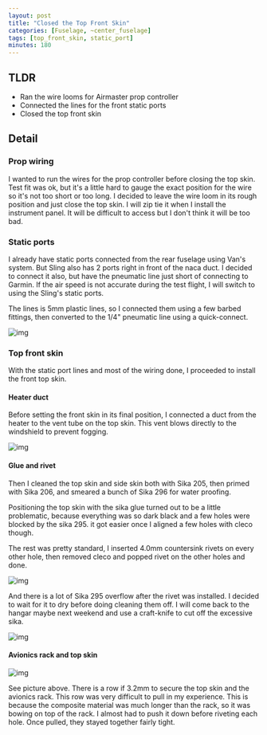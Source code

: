 ```yaml
---
layout: post
title: "Closed the Top Front Skin"
categories: [Fuselage, ~center_fuselage]
tags: [top_front_skin, static_port]
minutes: 180
---
```


## TLDR

- Ran the wire looms for Airmaster prop controller
- Connected the lines for the front static ports
- Closed the top front skin

## Detail

### Prop wiring

I wanted to run the wires for the prop controller before closing the top skin. Test fit was ok, but it's a little hard to gauge the exact position for the wire so it's not too short or too long. I decided to leave the wire loom in its rough position and just close the top skin. I will zip tie it when I install the instrument panel. It will be difficult to access but I don't think it will be too bad.

### Static ports

I already have static ports connected from the rear fuselage using Van's system. But Sling also has 2 ports right in front of the naca duct. I decided to connect it also, but have the pneumatic line just short of connecting to Garmin. If the air speed is not accurate during the test flight, I will switch to using the Sling's static ports.

The lines is 5mm plastic lines, so I connected them using a few barbed fittings, then converted to the 1/4" pneumatic line using a quick-connect.

![img](https://lh3.googleusercontent.com/pw/AP1GczNE2gippw4PK6jR4MLqJnqI8WAkApZkOz8psJtTbMKZ6VYIlfGXGVeFp17zfbryeCod2N0mBZOs7G16Gn8OfHj13uTUqOewkprNXeT-hOOvdn50nl-ZIF-4L2hEmj7VEOBHraYtZez2xh291Mbmy7Fe7w=w1314-h1746-s-no-gm?authuser=0)

### Top front skin

With the static port lines and most of the wiring done, I proceeded to install the front top skin.

#### Heater duct

Before setting the front skin in its final position, I connected a duct from the heater to the vent tube on the top skin. This vent blows directly to the windshield to prevent fogging.

![img](https://lh3.googleusercontent.com/pw/AP1GczO9h6WgxSfUFDLEkWIesMis9IaxjkePKyO4nXvRiLtY_7NUwOjCOA1LcHCCKfOxUFG1u5BLo8j8vpvOfWFVGs96u874vZZNulQWpxKA-YL-eBxPQKVXjgUKchqzUvglD2sDER--Xs8DX7Ve487ZDCH5EA=w1314-h1746-s-no-gm?authuser=0)

#### Glue and rivet

Then I cleaned the top skin and side skin both with Sika 205, then primed with Sika 206, and smeared a bunch of Sika 296 for water proofing.

Positioning the top skin with the sika glue turned out to be a little problematic, because everything was so dark black and a few holes were blocked by the sika 295. it got easier once I aligned a few holes with cleco though.

The rest was pretty standard, I inserted 4.0mm countersink rivets on every other hole, then removed cleco and popped rivet on the other holes and done.

![img](https://lh3.googleusercontent.com/pw/AP1GczMf-HDtfxBSIQzOFQjvxzN2nuubGcNMqUi3V8SjpTwkB1nKTW4mLgAzaLxA3iLw_Djn5NvykQe29BUv3My73Ri_cEmfUkUMaxGqym5uyhKYJHnbUG_FC90KMNK_5o8xPA3YyDT6nLplX29AVCCLbAr3xQ=w2318-h1746-s-no-gm?authuser=0)

And there is a lot of Sika 295 overflow after the rivet was installed. I decided to wait for it to dry before doing cleaning them off. I will come back to the hangar maybe next weekend and use a craft-knife to cut off the excessive sika.

![img](https://lh3.googleusercontent.com/pw/AP1GczOS_gumhvx6ZYIRR0FEKWb58jGIvRdoAQtkc3x6Wn4Dq83A0MQ8z4imDfO-IZ3YGV4ZXwttHmRPuc7gbUyutaeqYJtdQad8zvfpiFisJt_tNY5WjHOq5wdZ793nwH7JUyH2MmD7guX6vMxBxn6EjiECzw=w2318-h1746-s-no-gm?authuser=0)

#### Avionics rack and top skin

![img](https://lh3.googleusercontent.com/pw/AP1GczNesebUUIBjlBpWGjLoQIt9W2eL7ijxguVKZaIiqLh1Qf2gfrnqqtCgUcoU0ZmDv5SQr2QtmV_UPSElqhD4FGq9LaQBfEcjn1NyYqrrOdM5cctdgBWasP53QbyME9x320O6RLLrVsAdZpOdeDMDpRU2Aw=w2318-h1746-s-no-gm?authuser=0)

See picture above. There is a row if 3.2mm to secure the top skin and the avionics rack. This row was very difficult to pull in my experience. This is because the composite material was much longer than the rack, so it was bowing on top of the rack. I almost had to push it down before riveting each hole. Once pulled, they stayed together fairly tight.
